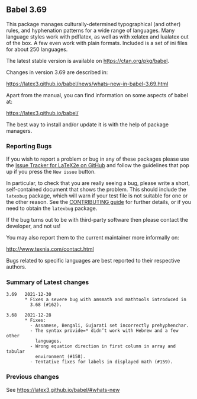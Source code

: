 ## Babel 3.69

This package manages culturally-determined typographical (and other)
rules, and hyphenation patterns for a wide range of languages. Many
language styles work with pdflatex, as well as with xelatex and
lualatex out of the box. A few even work with plain formats. Included
is a set of ini files for about 250 languages.

The latest stable version is available on <https://ctan.org/pkg/babel>.

Changes in version 3.69 are described in:

https://latex3.github.io/babel/news/whats-new-in-babel-3.69.html

Apart from the manual, you can find information on some aspects of babel at:

https://latex3.github.io/babel/

The best way to install and/or update it is with the help of package
managers.

### Reporting Bugs

If you wish to report a problem or bug in any of these packages please
use the
[Issue Tracker for LaTeX2e on GitHub](https://github.com/latex3/babel/issues)
and follow the guidelines that pop up if you press the `New issue`
button.

In particular, to check that you are really seeing a bug, please write
a short, self-contained document that shows the problem. This should
include the `latexbug` package, which will warn if your test file is
not suitable for one or the other reason. See the
[CONTRIBUTING guide](https://github.com/latex3/latex2e/blob/master/CONTRIBUTING.md)
for further details, or if you need to obtain the `latexbug` package.

If the bug turns out to be with third-party software then please
contact the developer, and not us!

You may also report them to the current maintainer more informally on:

   http://www.texnia.com/contact.html

Bugs related to specific languages are best reported to their
respective authors.

### Summary of Latest changes
```
3.69   2021-12-30
       * Fixes a severe bug with amsmath and mathtools introduced in
         3.68 (#162).

3.68   2021-12-28
       * Fixes:
         - Assamese, Bengali, Gujarati set incorrectly prehyphenchar.
         - The syntax provide=* didn’t work with Hebrew and a few other
           languages.
         - Wrong equation direction in first column in array and tabular
           environment (#158).
         - Tentative fixes for labels in displayed math (#159).
```

### Previous changes

See https://latex3.github.io/babel/#whats-new
